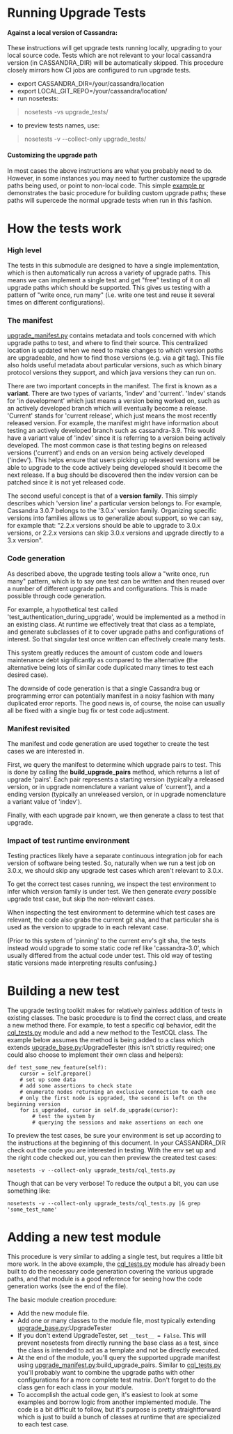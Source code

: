 # Running Upgrade Tests

#### Against a local version of Cassandra:
These instructions will get upgrade tests running locally, upgrading to your local source code.
Tests which are not relevant to your local cassandra version (in CASSANDRA_DIR) will be automatically skipped.
This procedure closely mirrors how CI jobs are configured to run upgrade tests.

- export CASSANDRA_DIR=/your/cassandra/location
- export LOCAL_GIT_REPO=/your/cassandra/location/
- run nosetests:
> nosetests -vs upgrade_tests/
- to preview tests names, use:
> nosetests -v --collect-only upgrade_tests/

#### Customizing the upgrade path
In most cases the above instructions are what you probably need to do. However, in some instances you may need to further customize the upgrade paths being used, or point to non-local code. This simple [example pr](https://github.com/riptano/cassandra-dtest/pull/1282) demonstrates the basic procedure for building custom upgrade paths; these paths will supercede the normal upgrade tests when run in this fashion.

# How the tests work

### High level

The tests in this submodule are designed to have a single implementation,
which is then automatically run across a variety of upgrade paths. This means
we can implement a single test and get "free" testing of it on all upgrade paths
which should be supported. This gives us testing with a pattern of "write once, run many"
(i.e. write one test and reuse it several times on different configurations).

### The manifest

[upgrade_manifest.py](upgrade_manifest.py) contains metadata and tools concerned with
which upgrade paths to test, and where to find their source. This centralized
location is updated when we need to make changes to which version paths are
upgradeable, and how to find those versions (e.g. via a git tag). This file also
holds useful metadata about particular versions, such as which binary protocol versions
they support, and which java versions they can run on.

There are two important concepts in the manifest. The first is known as a
__variant__. There are two types of variants, 'indev' and 'current'. 'Indev' stands
for 'in development' which just means a version being worked on, such as an actively
developed branch which will eventually become a release. 'Current' stands
for 'current release', which just means the most recently released version. For example,
the manifest might have information about testing an actively developed branch
such as cassandra-3.9. This would have a variant value of 'indev' since it is
referring to a version being actively developed. The most common case is that
testing begins on released versions ('current') and ends on an version being actively
developed ('indev'). This helps ensure that users picking up released versions will
be able to upgrade to the code actively being developed should it become the next
release. If a bug should be discovered then the indev version can be patched since
it is not yet released code.

The second useful concept is that of a __version family__. This simply describes which
'version line' a particular version belongs to. For example, Cassandra 3.0.7 belongs
to the '3.0.x' version family. Organizing specific versions into families allows
us to generalize about support, so we can say, for example that: "2.2.x versions should be
able to upgrade to 3.0.x versions, or 2.2.x versions can skip 3.0.x versions and upgrade directly to a 3.x version".

### Code generation

As described above, the upgrade testing tools allow a "write once, run many"
pattern, which is to say one test can be written and then reused over a number
of different upgrade paths and configurations. This is made possible through code generation.

For example, a hypothetical test called 'test_authentication_during_upgrade',
would be implemented as a method in an existing class. At runtime we
effectively treat that class as a template, and generate subclasses of it to cover
upgrade paths and configurations of interest. So that singular test once written
can effectively create many tests.

This system greatly reduces the amount of custom code and lowers maintenance debt
significantly as compared to the alternative (the alternative being lots of similar code duplicated many times to test each desired case).

The downside of code generation is that a single Cassandra bug or programming
error can potentially manifest in a noisy fashion with many duplicated error reports.
The good news is, of course, the noise can usually all be fixed with a single
bug fix or test code adjustment.

### Manifest revisited

The manifest and code generation are used together to create the test cases
we are interested in.

First, we query the manifest to determine which upgrade pairs to test. This is done
by calling the __build_upgrade_pairs__ method, which returns a list of upgrade
'pairs'. Each pair represents a starting version (typically a released version, or
in upgrade nomenclature a variant value of 'current'), and a ending version (typically
an unreleased version, or in upgrade nomenclature a variant value of 'indev').

Finally, with each upgrade pair known, we then generate a class to test that upgrade.

### Impact of test runtime environment

Testing practices likely have a separate continuous integration job for
each version of software being tested. So, naturally when we run a test job on 3.0.x,
we should skip any upgrade test cases which aren't relevant to 3.0.x.

To get the correct test cases running, we inspect the test environment to infer
which version family is under test. We then generate _every_ possible upgrade test
case, but skip the non-relevant cases.

When inspecting the test environment to determine which test cases are relevant, the
code also grabs the current git sha, and that particular sha is used as the version
to upgrade to in each relevant case.

(Prior to this system of 'pinning' to the current env's git sha, the tests instead would upgrade to some static code ref like 'cassandra-3.0', which usually differed from the actual
code under test. This old way of testing static versions made interpreting results
confusing.)

# Building a new test

The upgrade testing toolkit makes for relatively painless addition of tests in
existing classes. The basic procedure is to find the correct class, and create a
new method there. For example, to test a specific cql behavior, edit the
[cql_tests.py](cql_tests.py) module and add a new method to the TestCQL class. The
example below assumes the method is being added to a class which extends
[upgrade_base.py](upgrade_base.py):UpgradeTester (this isn't strictly required; one could also choose
to implement their own class and helpers):

    def test_some_new_feature(self):
        cursor = self.prepare()
        # set up some data
        # add some assertions to check state
        # enumerate nodes returning an exclusive connection to each one
        # only the first node is upgraded, the second is left on the beginning version
        for is_upgraded, cursor in self.do_upgrade(cursor):
            # test the system by
            # querying the sessions and make assertions on each one

To preview the test cases, be sure your environment is set up according to the
instructions at the beginning of this document. In your CASSANDRA_DIR check out
the code you are interested in testing. With the env set up and the right
code checked out, you can then preview the created test cases:

    nosetests -v --collect-only upgrade_tests/cql_tests.py

Though that can be very verbose! To reduce the output a bit, you can use something like:

    nosetests -v --collect-only upgrade_tests/cql_tests.py |& grep 'some_test_name'

# Adding a new test module

This procedure is very similar to adding a single test, but requires a little bit more work.
In the above example, the [cql_tests.py](cql_tests.py) module has already been built to do the necessary code generation covering the various upgrade paths, and that module is a good reference for seeing how the code generation works (see the end of the file).

The basic module creation procedure:

- Add the new module file.
- Add one or many classes to the module file, most typically extending [upgrade_base.py](upgrade_base.py):UpgradeTester
- If you don't extend UpgradeTester, set ```__test__ = False```. This will prevent
nosetests from directly running the base class as a test, since the class is intended
to act as a template and not be directly executed.
- At the end of the module, you'll query the supported upgrade manifest using
[upgrade_manifest.py](upgrade_manifest.py):build_upgrade_pairs. Similar to [cql_tests.py](cql_tests.py) you'll probably want to combine the upgrade paths with other configurations for a more complete test matrix. Don't forget to do the class gen
for each class in your module.
- To accomplish the actual code gen, it's easiest to look at some examples and borrow
logic from another implemented module. The code is a bit difficult to follow, but
it's purpose is pretty straightforward which is just to build a bunch of classes
at runtime that are specialized to each test case.
